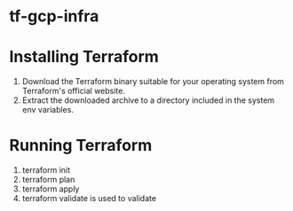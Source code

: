 # tf-gcp-infra

# Installing Terraform
1. Download the Terraform binary suitable for your operating system from Terraform's official website.
2. Extract the downloaded archive to a directory included in the system env variables.


# Running Terraform
1. terraform init
2. terraform plan
3. terraform apply
4. terraform validate is used to validate